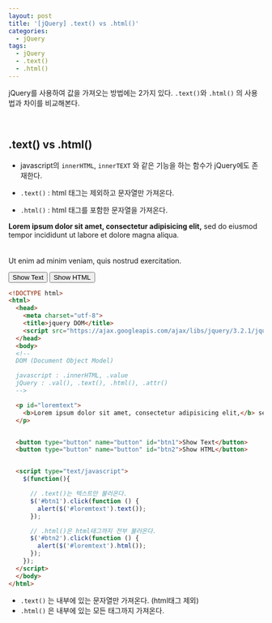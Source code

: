 ```yaml
---
layout: post
title: '[jQuery] .text() vs .html()'
categories:
  - jQuery
tags:
  - jQuery
  - .text()
  - .html()
---
```


jQuery를 사용하여 값을 가져오는 방법에는 2가지 있다. ```.text()```와 ```.html()``` 의 사용법과 차이를 비교해본다.





<br>


## .text() vs .html()


- javascript의 ```innerHTML```, ```innerTEXT``` 와 같은 기능을 하는 함수가 jQuery에도 존재한다.

- ```.text()``` : html 태그는 제외하고 문자열만 가져온다.
- ```.html()``` : html 태그를 포함한 문자열을 가져온다.


<div class="example">
  <p id="loremtext">
    <b>Lorem ipsum dolor sit amet, consectetur adipisicing elit,</b> sed do eiusmod tempor incididunt ut labore et dolore magna aliqua. <br><br><br>Ut enim ad minim veniam, quis nostrud exercitation.
  </p>


  <button type="button" name="button" id="btn1">Show Text</button>
  <button type="button" name="button" id="btn2">Show HTML</button>


  <script type="text/javascript">
    $(function(){

      // .text()는 텍스트만 불러온다.
      $('#btn1').click(function () {
        alert($('#loremtext').text());
      });

      // .html()은 html태그까지 전부 불러온다.
      $('#btn2').click(function () {
        alert($('#loremtext').html());
      });
    });
  </script>
</div>



```html
<!DOCTYPE html>
<html>
  <head>
    <meta charset="utf-8">
    <title>jquery DOM</title>
    <script src="https://ajax.googleapis.com/ajax/libs/jquery/3.2.1/jquery.min.js"></script>
  </head>
  <body>
  <!--
  DOM (Document Object Model)

  javascript : .innerHTML, .value
  jQuery : .val(), .text(), .html(), .attr()
  -->

  <p id="loremtext">
    <b>Lorem ipsum dolor sit amet, consectetur adipisicing elit,</b> sed do eiusmod tempor incididunt ut labore et dolore magna aliqua. <br><br><br>Ut enim ad minim veniam, quis nostrud exercitation.
  </p>


  <button type="button" name="button" id="btn1">Show Text</button>
  <button type="button" name="button" id="btn2">Show HTML</button>


  <script type="text/javascript">
    $(function(){

      // .text()는 텍스트만 불러온다.
      $('#btn1').click(function () {
        alert($('#loremtext').text());
      });

      // .html()은 html태그까지 전부 불러온다.
      $('#btn2').click(function () {
        alert($('#loremtext').html());
      });
    });
  </script>
  </body>
</html>
```



- ```.text()``` 는 내부에 있는 문자열만 가져온다. (html태그 제외)
- ```.html()``` 은 내부에 있는 모든 태그까지 가져온다.
